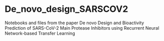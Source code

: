 # De_novo_design_SARSCOV2
 Notebooks and files from the paper De novo Design and Bioactivity Prediction of SARS-CoV-2 Main Protease Inhibitors using Recurrent Neural Network-based Transfer Learning

